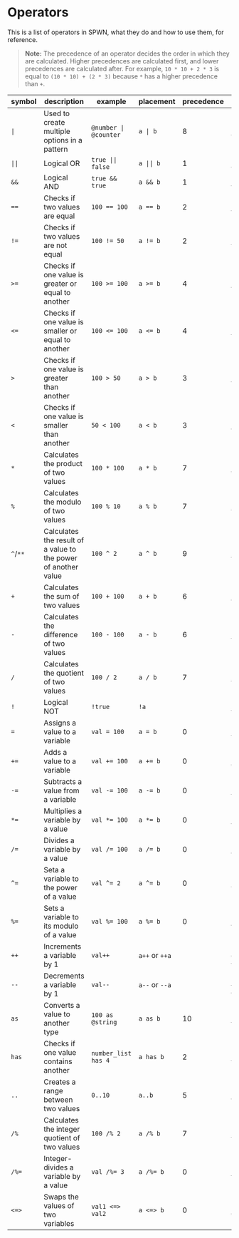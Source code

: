 # Operators

This is a list of operators in SPWN, what they do and how to use them, for reference.

> **Note:** The precedence of an operator decides the order in which they are calculated. Higher precedences are calculated first, and lower precedences are calculated after. For example, `10 * 10 + 2 * 3` is equal to `(10 * 10) + (2 * 3)` because `*` has a higher precedence than `+`.

| symbol   | description                                                    | example               | placement      | precedence | builtin name                        |
| -------- | -------------------------------------------------------------- | --------------------- | -------------- | ---------- | ----------------------------------- |
| `\|`     | Used to create multiple options in a pattern                   | `@number \| @counter` | `a \| b`       | 8          | `_either_`                          |
| `\|\|`   | Logical OR                                                     | `true \|\| false`     | `a \|\| b`     | 1          | `_or_`                              |
| `&&`     | Logical AND                                                    | `true && true`        | `a && b`       | 1          | `_and_`                             |
| `==`     | Checks if two values are equal                                 | `100 == 100`          | `a == b`       | 2          | `_equal_`                           |
| `!=`     | Checks if two values are not equal                             | `100 != 50`           | `a != b`       | 2          | `_not_equal_`                       |
| `>=`     | Checks if one value is greater or equal to another             | `100 >= 100`          | `a >= b`       | 4          | `_more_or_equal_`                   |
| `<=`     | Checks if one value is smaller or equal to another             | `100 <= 100`          | `a <= b`       | 4          | `_less_or_equal_`                   |
| `>`      | Checks if one value is greater than another                    | `100 > 50`            | `a > b`        | 3          | `_more_`                            |
| `<`      | Checks if one value is smaller than another                    | `50 < 100`            | `a < b`        | 3          | `_less_`                            |
| `*`      | Calculates the product of two values                           | `100 * 100`           | `a * b`        | 7          | `_times_`                           |
| `%`      | Calculates the modulo of two values                            | `100 % 10`            | `a % b`        | 7          | `_mod_`                             |
| `^`/`**` | Calculates the result of a value to the power of another value | `100 ^ 2`             | `a ^ b`        | 9          | `_pow_`                             |
| `+`      | Calculates the sum of two values                               | `100 + 100`           | `a + b`        | 6          | `_plus_`                            |
| `-`      | Calculates the difference of two values                        | `100 - 100`           | `a - b`        | 6          | `_minus_`                           |
| `/`      | Calculates the quotient of two values                          | `100 / 2`             | `a / b`        | 7          | `_divided_by_`                      |
| `!`      | Logical NOT                                                    | `!true`               | `!a`           |            | `_not_`                             |
| `=`      | Assigns a value to a variable                                  | `val = 100`           | `a = b`        | 0          | `_assign_`                          |
| `+=`     | Adds a value to a variable                                     | `val += 100`          | `a += b`       | 0          | `_add_`                             |
| `-=`     | Subtracts a value from a variable                              | `val -= 100`          | `a -= b`       | 0          | `_subtract_`                        |
| `*=`     | Multiplies a variable by a value                               | `val *= 100`          | `a *= b`       | 0          | `_multiply_`                        |
| `/=`     | Divides a variable by a value                                  | `val /= 100`          | `a /= b`       | 0          | `_divide_`                          |
| `^=`     | Seta a variable to the power of a value                        | `val ^= 2`            | `a ^= b`       | 0          | `_exponate_`                        |
| `%=`     | Sets a variable to its modulo of a value                       | `val %= 100`          | `a %= b`       | 0          | `_modulate_`                        |
| `++`     | Increments a variable by 1                                     | `val++`               | `a++` or `++a` |            | `_increment_` and `_pre_increment_` |
| `--`     | Decrements a variable by 1                                     | `val--`               | `a--` or `--a` |            | `_decrement_` and `_pre_decrement_` |
| `as`     | Converts a value to another type                               | `100 as @string`      | `a as b`       | 10         | `_as_`                              |
| `has`    | Checks if one value contains another                           | `number_list has 4`   | `a has b`      | 2          | `_has_`                             |
| `..`     | Creates a range between two values                             | `0..10`               | `a..b`         | 5          | `_range_`                           |
| `/%`     | Calculates the integer quotient of two values                  | `100 /% 2`            | `a /% b`       | 7          | `_intdivide_`                       |
| `/%=`    | Integer-divides a variable by a value                         | `val /%= 3`           | `a /%= b`      | 0          | `_intdivided_by_`                   |
| `<=>`    | Swaps the values of two variables                              | `val1 <=> val2`       | `a <=> b`      | 0          | `_swap_`                            |
